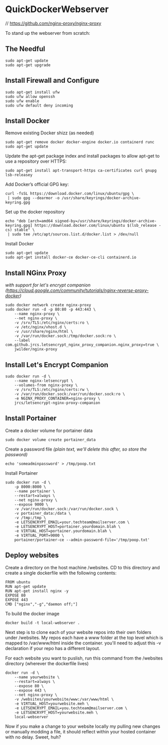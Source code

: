 # QuickDockerWebserver

// https://github.com/nginx-proxy/nginx-proxy

To stand up the webserver from scratch:

## The Needful
```
sudo apt-get update
sudo apt-get upgrade
```
## Install Firewall and Configure
```
sudo apt-get install ufw
sudo ufw allow openssh
sudo ufw enable
sudo ufw default deny incoming
```
## Install Docker
Remove existing Docker shizz (as needed)
```
sudo apt-get remove docker docker-engine docker.io containerd runc
sudo apt-get update
```
Update the apt-get package index and install packages to allow apt-get to use a repository over HTTPS:
```
sudo apt-get install apt-transport-https ca-certificates curl gnupg lsb-releasey
```
Add Docker’s official GPG key:
```
curl -fsSL https://download.docker.com/linux/ubuntu/gpg \
 | sudo gpg --dearmor -o /usr/share/keyrings/docker-archive-keyring.gpg
```
Set up the docker repository
```
echo "deb [arch=amd64 signed-by=/usr/share/keyrings/docker-archive-keyring.gpg] https://download.docker.com/linux/ubuntu $(lsb_release -cs) stable" \
 | sudo tee /etc/apt/sources.list.d/docker.list > /dev/null
```
Install Docker
```
sudo apt-get update
sudo apt-get install docker-ce docker-ce-cli containerd.io
```
## Install NGinx Proxy
*with support for let's encrypt companion*
*(https://cloud.google.com/community/tutorials/nginx-reverse-proxy-docker)*
```
sudo docker network create nginx-proxy
sudo docker run -d -p 80:80 -p 443:443 \
    --name nginx-proxy \
    --net nginx-proxy \
    -v /srv/TLS:/etc/nginx/certs:ro \
    -v /etc/nginx/vhost.d \
    -v /usr/share/nginx/html \
    -v /var/run/docker.sock:/tmp/docker.sock:ro \
    --label com.github.jrcs.letsencrypt_nginx_proxy_companion.nginx_proxy=true \
    jwilder/nginx-proxy
```
## Install Let's Encrypt Companion
```
sudo docker run -d \
    --name nginx-letsencrypt \
    --volumes-from nginx-proxy \
    -v /srv/TLS:/etc/nginx/certs:rw \
    -v /var/run/docker.sock:/var/run/docker.sock:ro \
    -e NGINX_PROXY_CONTAINER=nginx-proxy \
    jrcs/letsencrypt-nginx-proxy-companion
```
## Install Portainer
Create a docker volume for portainer data
```
sudo docker volume create portainer_data
```
Create a password file *(plain text, we'll delete this after, so store the password)*
```
echo 'someadminpassword' > /tmp/poop.txt
```
Install Portainer
```
sudo docker run -d \
    -p 8000:8000 \
    --name portainer \
    --restart=always \
    --net nginx-proxy \
    --expose 9000 \
    -v /var/run/docker.sock:/var/run/docker.sock \
    -v portainer_data:/data \
    -v /tmp:/tmp \
    -e LETSENCRYPT_EMAIL=your.techteam@mailserver.com \
    -e LETSENCRYPT_HOST=portainer.yourdomain.blah \
    -e VIRTUAL_HOST=portainer.yourdomain.blah \
    -e VIRTUAL_PORT=9000 \
    portainer/portainer-ce --admin-password-file='/tmp/poop.txt'
```
## Deploy websites
Create a directory on the host machine /websites.
CD to this directory and create a single dockerfile with the following contents:
```
FROM ubuntu
RUN apt-get update
RUN apt-get install nginx -y
EXPOSE 80
EXPOSE 443
CMD ["nginx","-g","daemon off;"]
```
To build the docker image
```
docker build -t local-webserver .
```
Next step is to clone each of your website repos into their own folders under /websites.
My repos each have a www folder at the top level which is mapped to /var/www/html inside the container. you'll need to adjust this -v declaration if your repo has a different layout.

For each website you want to puslish, run this command from the /websites directory (wherever the dockerfile lives)
```
docker run -d \
    --name yourwebsite \
    --restart=always \
    --expose 80 \
    --expose 443 \
    --net nginx-proxy \
    -v /websites/yourwebsite/www:/var/www/html \
    -e VIRTUAL_HOST=yourwebsite.meh \
    -e LETSENCRYPT_EMAIL=you.techteam@mailserver.com \
    -e LETSENCRYPT_HOST=yourwebsite.meh \
    local-webserver
```
Now if you make a change to your website locally my pulling new changes or manually modding a file, it should reflect within your hosted container with no delay. Sweet, huh?
